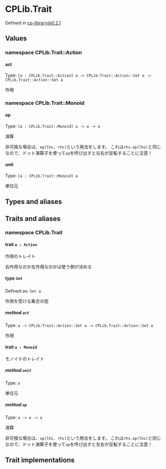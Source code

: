 # CPLib.Trait

Defined in cp-library@0.2.1

## Values

### namespace CPLib.Trait::Action

#### act

Type: `[a : CPLib.Trait::Action] a -> CPLib.Trait::Action::Set a -> CPLib.Trait::Action::Set a`

作用

### namespace CPLib.Trait::Monoid

#### op

Type: `[a : CPLib.Trait::Monoid] a -> a -> a`

演算

非可換な場合は、`op(lhs, rhs)`という用法をします。
これは`rhs.op(lhs)`と同じなので、ドット演算子を使って`op`を呼び出すと左右が反転することに注意！

#### unit

Type: `[a : CPLib.Trait::Monoid] a`

単位元

## Types and aliases

## Traits and aliases

### namespace CPLib.Trait

#### trait `a : Action`

作用のトレイト

右作用なのか左作用なのかは使う側が決める

##### type `Set`

Defined as: `Set a`

作用を受ける集合の型

##### method `act`

Type: `a -> CPLib.Trait::Action::Set a -> CPLib.Trait::Action::Set a`

作用

#### trait `a : Monoid`

モノイドのトレイト

##### method `unit`

Type: `a`

単位元

##### method `op`

Type: `a -> a -> a`

演算

非可換な場合は、`op(lhs, rhs)`という用法をします。
これは`rhs.op(lhs)`と同じなので、ドット演算子を使って`op`を呼び出すと左右が反転することに注意！

## Trait implementations